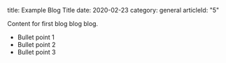 title: Example Blog Title
date: 2020-02-23
category: general
articleId: "5"

Content for first blog blog blog.

- Bullet point 1
- Bullet point 2
- Bullet point 3
